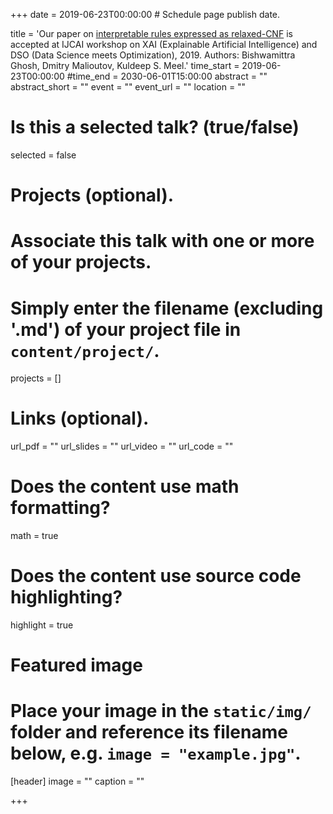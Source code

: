 +++
date = 2019-06-23T00:00:00  # Schedule page publish date.

title = 'Our paper on <a href= "https://bishwamittra.github.io/publication/irr-ghosh.pdf">interpretable rules expressed as relaxed-CNF</a> is accepted at IJCAI workshop on XAI (Explainable Artificial Intelligence) and DSO (Data Science meets Optimization), 2019. Authors: Bishwamittra Ghosh, Dmitry Malioutov, Kuldeep S. Meel.'
time_start = 2019-06-23T00:00:00
#time_end = 2030-06-01T15:00:00
abstract = ""
abstract_short = ""
event = ""
event_url = ""
location = ""

# Is this a selected talk? (true/false)
selected = false

# Projects (optional).
#   Associate this talk with one or more of your projects.
#   Simply enter the filename (excluding '.md') of your project file in `content/project/`.
projects = []

# Links (optional).
url_pdf = ""
url_slides = ""
url_video = ""
url_code = ""

# Does the content use math formatting?
math = true

# Does the content use source code highlighting?
highlight = true

# Featured image
# Place your image in the `static/img/` folder and reference its filename below, e.g. `image = "example.jpg"`.
[header]
image = ""
caption = ""

+++